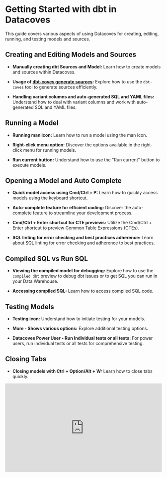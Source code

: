 # Getting Started with dbt in Datacoves

This guide covers various aspects of using Datacoves for creating, editing, running, and testing models and sources.

## Creating and Editing Models and Sources

- **Manually creating dbt Sources and Model:** Learn how to create models and sources within Datacoves.

- **Usage of [dbt-coves generate sources](https://github.com/datacoves/dbt-coves#readme):** Explore how to use the `dbt-coves` tool to generate sources efficiently.

- **Handling variant columns and auto-generated SQL and YAML files:** Understand how to deal with variant columns and work with auto-generated SQL and YAML files.

## Running a Model

- **Running man icon:** Learn how to run a model using the man icon.

- **Right-click menu option:** Discover the options available in the right-click menu for running models.

- **Run current button:** Understand how to use the "Run current" button to execute models.

## Opening a Model and Auto Complete

- **Quick model access using Cmd/Ctrl + P:** Learn how to quickly access models using the keyboard shortcut.

- **Auto-complete feature for efficient coding:** Discover the auto-complete feature to streamline your development process.

- **Cmd/Ctrl + Enter shortcut for CTE previews:** Utilize the Cmd/Ctrl + Enter shortcut to preview Common Table Expressions (CTEs).

- **SQL linting for error checking and best practices adherence:** Learn about SQL linting for error checking and adherence to best practices.

## Compiled SQL vs Run SQL

- **Viewing the compiled model for debugging:** Explore how to use the `compiled dbt` preview to debug dbt issues or to get SQL you can run in your Data Warehouse.

- **Accessing compiled SQL:** Learn how to access compiled SQL code.

## Testing Models

- **Testing icon:** Understand how to initiate testing for your models.

- **More - Shows various options:** Explore additional testing options.

- **Datacoves Power User - Run Individual tests or all tests:** For power users, run individual tests or all tests for comprehensive testing.

## Closing Tabs

- **Closing models with Ctrl + Option/Alt + W:** Learn how to close tabs quickly.


<div style="position: relative; padding-bottom: 56.25%; height: 0;"><iframe src="https://www.loom.com/embed/fee7bd54660d4fb7884cc5beb040409f?sid=0f8c025f-623f-431b-9786-9099a5ac9f0d" frameborder="0" webkitallowfullscreen mozallowfullscreen allowfullscreen style="position: absolute; top: 0; left: 0; width: 100%; height: 100%;"></iframe></div>
